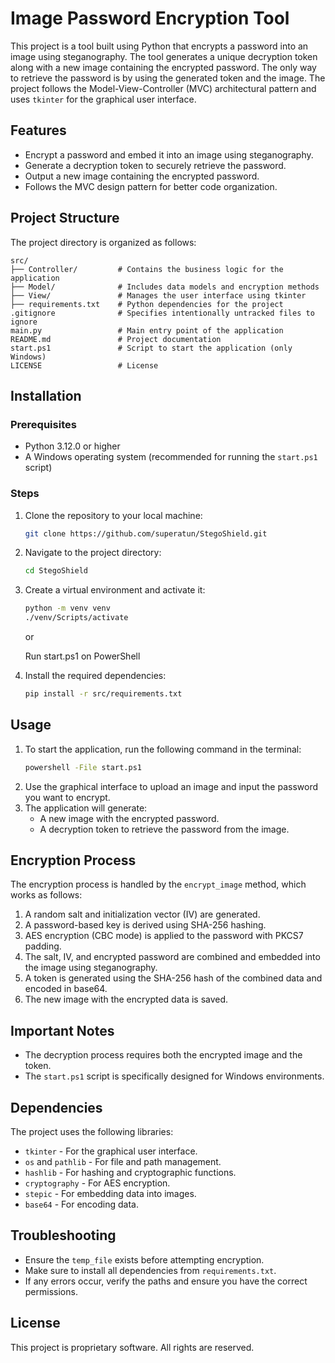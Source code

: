 # Image Password Encryption Tool

This project is a tool built using Python that encrypts a password into an image using steganography. The tool generates a unique decryption token along with a new image containing the encrypted password. The only way to retrieve the password is by using the generated token and the image. The project follows the Model-View-Controller (MVC) architectural pattern and uses `tkinter` for the graphical user interface.

## Features
- Encrypt a password and embed it into an image using steganography.
- Generate a decryption token to securely retrieve the password.
- Output a new image containing the encrypted password.
- Follows the MVC design pattern for better code organization.

## Project Structure
The project directory is organized as follows:

```
src/
├── Controller/         # Contains the business logic for the application
├── Model/              # Includes data models and encryption methods
├── View/               # Manages the user interface using tkinter
├── requirements.txt    # Python dependencies for the project
.gitignore              # Specifies intentionally untracked files to ignore
main.py                 # Main entry point of the application
README.md               # Project documentation
start.ps1               # Script to start the application (only Windows)
LICENSE                 # License
```

## Installation

### Prerequisites
- Python 3.12.0 or higher
- A Windows operating system (recommended for running the `start.ps1` script)

### Steps
1. Clone the repository to your local machine:
   ```bash
   git clone https://github.com/superatun/StegoShield.git
   ```
2. Navigate to the project directory:
   ```bash
   cd StegoShield
   ```
3. Create a virtual environment and activate it:
   ```bash
   python -m venv venv
   ./venv/Scripts/activate
   ```
   or

   Run start.ps1 on PowerShell

4. Install the required dependencies:
   ```bash
   pip install -r src/requirements.txt
   ```

## Usage
1. To start the application, run the following command in the terminal:
   ```bash
   powershell -File start.ps1
   ```
2. Use the graphical interface to upload an image and input the password you want to encrypt.
3. The application will generate:
   - A new image with the encrypted password.
   - A decryption token to retrieve the password from the image.

## Encryption Process
The encryption process is handled by the `encrypt_image` method, which works as follows:
1. A random salt and initialization vector (IV) are generated.
2. A password-based key is derived using SHA-256 hashing.
3. AES encryption (CBC mode) is applied to the password with PKCS7 padding.
4. The salt, IV, and encrypted password are combined and embedded into the image using steganography.
5. A token is generated using the SHA-256 hash of the combined data and encoded in base64.
6. The new image with the encrypted data is saved.

## Important Notes
- The decryption process requires both the encrypted image and the token.
- The `start.ps1` script is specifically designed for Windows environments.

## Dependencies
The project uses the following libraries:
- `tkinter` - For the graphical user interface.
- `os` and `pathlib` - For file and path management.
- `hashlib` - For hashing and cryptographic functions.
- `cryptography` - For AES encryption.
- `stepic` - For embedding data into images.
- `base64` - For encoding data.

## Troubleshooting
- Ensure the `temp_file` exists before attempting encryption.
- Make sure to install all dependencies from `requirements.txt`.
- If any errors occur, verify the paths and ensure you have the correct permissions.

## License
This project is proprietary software. All rights are reserved.